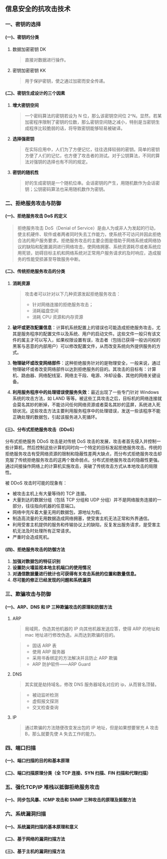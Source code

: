 ## 信息安全的抗攻击技术

### 一、密钥的选择

#### (一)、密钥的分类

1. 数据加密密钥 DK

   > 直接对数据进行操作。	

2. 密钥加密密钥 KK

   > 用于保护密钥，使之通过加密而安全传递。

#### (二)、密钥生成设计的三个因素

1. **增大密钥空间**

   > 一个密码算法的密钥若设为 N 位，那么该密钥空间位 2^N。显然，若某加密程序限制了密钥的位数，那么密钥空间随之减小，特别是当密钥生成程序比较脆弱的话，将导致密钥能够轻易被破译。

2. **选择强密钥**

   > 在实际应用中，人们为了方便记忆，往往选择较弱的密钥。简单的密钥方便了人们的记忆，也方便了攻击者的测试。对于公钥算法，不同的算法对强钥的选择也有不同的规定。

3. **密钥的随机性**

   > 好的生成密钥是一个随机位串。会话密钥的产生，用随机数作为会话密钥；公钥密码算法也采用随机数作为密钥。



### 二、拒绝服务攻击与防御

#### (一)、拒绝服务攻击 DoS 的定义

> 拒绝服务攻击 DoS（Denial of Service）是由人为或非人为发起的行动，使主机硬件、软件或者两者同时失去工作能力，使系统不可访问并因此拒绝合法的用户服务要求。拒绝服务攻击的主要企图是借助于网络系统或网络协议的缺陷和配置漏洞进行网络攻击，使网络拥塞、系统资源耗尽或者系统应用死锁，妨碍目标主机和网络系统对正常用户服务请求的及时响应，造成服务的性能受损甚至导致服务中断。

#### (二)、传统拒绝服务攻击的分类

1. **消耗资源**

   > 攻击者可以针对以下几种资源发起拒绝服务攻击：
   >
   > - 针对网络连接的拒绝服务攻击；
   > - 消耗磁盘空间
   > - 消耗 CPU 资源和内存资源

2. **破坏或更改配置信息**：计算机系统配置上的错误也可能造成拒绝服务攻击，尤其是服务程序的配置文件以及系统、用户的启动文件。这些文件一般只有该文件的属主才可以写入，如果权限设置有误，攻击者（包括已获得一般访问权的黑客与恶意的内部用户）可以修改配置文件，从而改变系统向外提供服务的方式。

3. **物理破坏或改变网络部件**：这种拒绝服务针对的是物理安全，一般来说，通过物理破坏或者改变网络部件以达到拒绝服务的目的。其攻击的目标有：计算机、路由器、网络配线室、网络主干段、电源、冷却设备、其他的网络关键设备。

4. **利用服务程序中的处理错误使服务失效**：最近出现了一些专门针对 Windows 系统的攻击方法，如 LAND 等等。被这些工具攻击之后，目标机的网络连接就会莫名其妙的断掉，不能访问任何网络资源或者莫名其妙的蓝屏，系统进入死锁状况。这些攻击方法主要利用服务程序中的处理错误，发送一些该程序不能正确处理的数据包，引起该服务进入死循环。

#### (三)、分布式拒绝服务攻击（DDoS）

分布式拒绝服务 DDoS 攻击是对传统 DoS 攻击的发展，攻击者首先侵入并控制一些计算机，然后控制这些计算机同时向一个特定的目标发起拒绝服务攻击。传统的拒绝服务攻击有受网络资源的限制和隐蔽性差两大缺点，而分布式拒绝服务攻击却克服了传统拒绝服务攻击的这两个致命弱点。分布式拒绝服务攻击的隐蔽性更强。通过间接操作网络上的计算机实施攻击，突破了传统攻击方式从本地攻击的局限性。

被 DDoS 攻击时可能的现象有：

- 被攻击主机上有大量等待的 TCP 连接。
- 大量到达的数据分组（包括 TCP 分组和 UDP 分组）并不是网络服务连接的一部分，往往指向机器的任意端口。
- 网络中充斥着大量无用的数据包，源地址为假。
- 制造高流量的无用数据造成网络拥塞，使受害主机无法正常和外界通信。
- 利用受害主机提供的服务和传输协议上的缺陷，反复发出服务请求，是受害主机无法及时处理所有正常请求。
- 严重时会造成死机。

#### (四)、拒绝服务攻击的防御方法

1. **加强对数据包的特征识别**
2. **设置防火墙监视本地主机端口的使用情况**
3. **对通信数据量进行统计也可获得有关攻击系统的位置和数量信息。**
4. **尽可能的修正已经发现的问题和系统漏洞**



### 三、欺骗攻击与防御

#### (一)、ARP、DNS 和 IP 三种欺骗攻击的原理和防御方法

1. ARP

   > 局域网，伪造其他机器的 IP 向其他机器发送应答，使得 ARP 的地址和 mac 地址进行修改伪造。从而达到欺骗的目的。

   > - 固话 ARP 表
   > - 使用 ARP 服务器
   > - 采用书香绑定的方法解决并且防止 ARP 欺骗
   > - ARP 防护软件——ARP Guard

2. DNS

   > 其实就是劫持域名，修改 DNS 服务器域名对应的 ip，从而冒名顶替。

   > - 被动监听检测
   > - 虚假报文探测
   > - 交叉检查查询

3. IP

   > 通过欺骗的方法随便改变发出包的 IP 地址，但是如果想要冒充 A 攻击 B，那么就要先使 A 失去工作的能力。



### 四、端口扫描

#### (一)、端口扫描的目的和基本原理

#### (二)、端口扫描原理分类（全 TCP 连接、SYN 扫描、FIN 扫描和代理扫描）



### 五、强化TCP/IP 堆栈以抵御拒绝服务攻击

#### (一)、同步包风暴、ICMP 攻击和 SNMP 三种攻击的原理及抵御方法



### 六、系统漏洞扫描

#### (一)、系统漏洞扫描的基本原理和意义

#### (二)、基于网络的漏洞扫描方法

#### (三)、基于主机的漏洞扫描方法